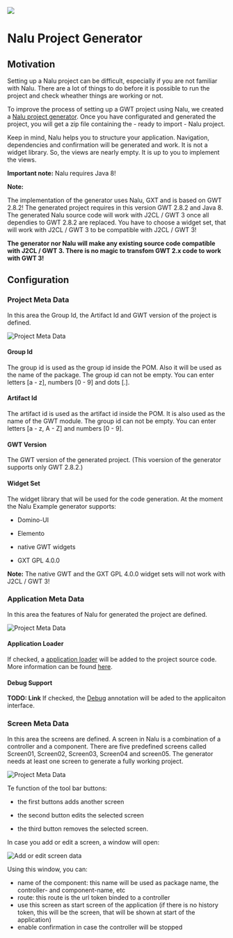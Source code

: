 <a title="Gitter" href="https://gitter.im/mvp4g/mvp4g"><img src="https://badges.gitter.im/Join%20Chat.svg"></a>

# Nalu Project Generator

## Motivation

Setting up a Nalu project can be difficult, especially if you are not familiar with Nalu. There are a lot of things
to do before it is possible to run the project and check wheather things are working or not.

To improve the process of setting up a GWT project using Nalu, we created a
[Nalu project generator](http://www.mvp4g.org/gwt-boot-starter-nalu/GwtBootStarterNalu.html). Once you have configurated and generated the project, you will get a zip file containing the - ready to import - Nalu project.

Keep in mind, Nalu helps you to structure your application. Navigation, dependencies and confirmation will be generated and
work. It is not a widget library. So, the views are nearly empty. It is up to you to implement the views.

**Important note:** Nalu requires Java 8!

**Note:**

The implementation of the generator uses Nalu, GXT and is based on GWT 2.8.2! The generated project requires in this
version GWT 2.8.2 and Java 8. The generated Nalu source code will work with J2CL / GWT 3 once all dependies to GWT
2.8.2 are replaced. You have to choose a widget set, that will work with J2CL / GWT 3 to be compatible with J2CL / GWT 3!

**The generator nor Nalu will make any existing source code compatible with J2CL / GWT 3. There is no magic to
transfom GWT 2.x code to work with GWT 3!**

## Configuration

### Project Meta Data

In this area the Group Id, the Artifact Id and GWT version of the project is defined.

![Project Meta Data](https://github.com/mvp4g/gwt-boot-starter-nalu/blob/master/etc/images/ProjectMetaData.png?raw=true)

#### Group Id

The group id is used as the group id inside the POM. Also it will be used as the name of the package. The group id can
not be empty. You can enter letters [a - z], numbers [0 - 9] and dots [.].

#### Artifact Id

The artifact id is used as the artifact id inside the POM. It is also used as the name of the GWT module. The group id
can not be empty. You can enter letters [a - z, A - Z] and numbers [0 - 9].

#### GWT Version

The GWT version of the generated project. (This voersion of the generator supports only GWT 2.8.2.)

#### Widget Set

The widget library that will be used for the code generation.
At the moment the Nalu Example generator supports:

- Domino-UI

- Elemento

- native GWT widgets

- GXT GPL 4.0.0

**Note:** The native GWT and the GXT GPL 4.0.0 widget sets will not work with J2CL / GWT 3!

### Application Meta Data

In this area the features of Nalu for generated the project are defined.

![Project Meta Data](https://github.com/mvp4g/gwt-boot-starter-nalu/blob/master/etc/images/ApplicationMetaData.png?raw=true)

#### Application Loader
If checked, a [application loader](https://github.com/mvp4g/nalu/wiki/02.-Application-Loader) will be added to the project source code.
More information can be found [here](https://github.com/mvp4g/nalu/wiki/03.-Application-Loader).

#### Debug Support
**TODO: Link**
If checked, the [Debug](https://github.com/mvp4g/nalu/wiki/02.-Application#debug-annotation) annotation will be
aded to the applicaiton interface.

### Screen Meta Data

In this area the screens are defined. A screen in Nalu is a combination of a controller and a component. There are five
predefined screens called Screen01, Screen02, Screen03, Screen04 and screen05. The generator needs at least one screen to generate a fully working project.

![Project Meta Data](https://github.com/mvp4g/gwt-boot-starter-nalu/blob/master/etc/images/ScreenMetaData.png?raw=true)

Te function of the tool bar buttons:

- the first buttons adds another screen

- the second button edits the selected screen

- the third button removes the selected screen.

In case you add or edit a screen, a window will open:

![Add or edit screen data](https://github.com/mvp4g/gwt-boot-starter-nalu/blob/master/etc/images/ScreenWindowMetaData.png?raw=true)

Using this window, you can:

* name of the component: this name will be used as package name, the controller- and component-name, etc
* route: this route is the url token binded to a controller
* use this screen as start screen of the application (if there is no history token, this will be the screen, that will
  be shown at start of the application)
* enable confirmation in case the controller will be stopped

